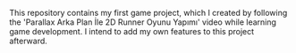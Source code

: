 This repository contains my first game project, which I created by following the 'Parallax Arka Plan İle 2D Runner Oyunu Yapımı' video while learning game development. I intend to add my own features to this project afterward.
